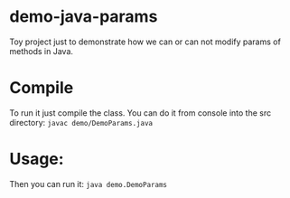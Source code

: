 # demo-java-params
Toy project just to demonstrate how we can or can not modify params of methods in Java.

# Compile
To run it just compile the class. You can do it from console into the src directory:
`javac demo/DemoParams.java`

# Usage:
Then you can run it:
`java demo.DemoParams`

